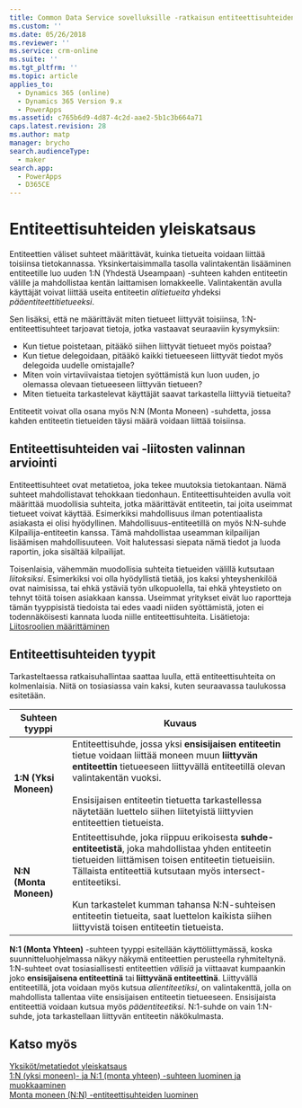 ```yaml
---
title: Common Data Service sovelluksille -ratkaisun entiteettisuhteiden yleiskatsaus | MicrosoftDocs
ms.custom: ''
ms.date: 05/26/2018
ms.reviewer: ''
ms.service: crm-online
ms.suite: ''
ms.tgt_pltfrm: ''
ms.topic: article
applies_to:
  - Dynamics 365 (online)
  - Dynamics 365 Version 9.x
  - PowerApps
ms.assetid: c765b6d9-4d87-4c2d-aae2-5b1c3b664a71
caps.latest.revision: 28
ms.author: matp
manager: brycho
search.audienceType:
  - maker
search.app:
  - PowerApps
  - D365CE
---
```

# <a name="entity-relationships-overview"></a>Entiteettisuhteiden yleiskatsaus

Entiteettien väliset suhteet määrittävät, kuinka tietueita voidaan liittää toisiinsa tietokannassa. Yksinkertaisimmalla tasolla valintakentän lisääminen entiteetille luo uuden 1:N (Yhdestä Useampaan) -suhteen kahden entiteetin välille ja mahdollistaa kentän laittamisen lomakkeelle. Valintakentän avulla käyttäjät voivat liittää useita entiteetin *alitietueita* yhdeksi *pääentiteettitietueeksi*.  
  
Sen lisäksi, että ne määrittävät miten tietueet liittyvät toisiinsa, 1:N-entiteettisuhteet tarjoavat tietoja, jotka vastaavat seuraaviin kysymyksiin:  
  
- Kun tietue poistetaan, pitääkö siihen liittyvät tietueet myös poistaa?  
- Kun tietue delegoidaan, pitääkö kaikki tietueeseen liittyvät tiedot myös delegoida uudelle omistajalle?  
- Miten voin virtaviivaistaa tietojen syöttämistä kun luon uuden, jo olemassa olevaan tietueeseen liittyvän tietueen?  
- Miten tietueita tarkastelevat käyttäjät saavat tarkastella liittyviä tietueita?  
  
 Entiteetit voivat olla osana myös N:N (Monta Moneen) -suhdetta, jossa kahden entiteetin tietueiden täysi määrä voidaan liittää toisiinsa.  

<a name="BKMK_Connections"></a>

## <a name="decide-whether-to-use-entity-relationships-or-connections"></a>Entiteettisuhteiden vai -liitosten valinnan arviointi 
 
Entiteettisuhteet ovat metatietoa, joka tekee muutoksia tietokantaan. Nämä suhteet mahdollistavat tehokkaan tiedonhaun. Entiteettisuhteiden avulla voit määrittää muodollisia suhteita, jotka määrittävät entiteetin, tai joita useimmat tietueet voivat käyttää. Esimerkiksi mahdollisuus ilman potentiaalista asiakasta ei olisi hyödyllinen. Mahdollisuus-entiteetillä on myös N:N-suhde Kilpailija-entiteetin kanssa. Tämä mahdollistaa useamman kilpailijan lisäämisen mahdollisuuteen. Voit halutessasi siepata nämä tiedot ja luoda raportin, joka sisältää kilpailijat.  
  
Toisenlaisia, vähemmän muodollisia suhteita tietueiden välillä kutsutaan *liitoksiksi*. Esimerkiksi voi olla hyödyllistä tietää, jos kaksi yhteyshenkilöä ovat naimisissa, tai ehkä ystäviä työn ulkopuolella, tai ehkä yhteystieto on tehnyt töitä toisen asiakkaan kanssa. Useimmat yritykset eivät luo raportteja tämän tyyppisistä tiedoista tai edes vaadi niiden syöttämistä, joten ei todennäköisesti kannata luoda niille entiteettisuhteita. Lisätietoja: [Liitosroolien määrittäminen](configure-connection-roles.md)

  
<a name="BKMK_TypesOfRelationships"></a>
 
## <a name="types-of-entity-relationships"></a>Entiteettisuhteiden tyypit

Tarkasteltaessa ratkaisuhallintaa saattaa luulla, että entiteettisuhteita on kolmenlaisia. Niitä on tosiasiassa vain kaksi, kuten seuraavassa taulukossa esitetään.  
  
|Suhteen tyyppi|Kuvaus|  
|-----------------------|-----------------|  
|**1:N (Yksi Moneen)**|Entiteettisuhde, jossa yksi **ensisijaisen entiteetin** tietue voidaan liittää moneen muun **liittyvän entiteettin** tietueeseen liittyvällä entiteetillä olevan valintakentän vuoksi.<br /><br /> Ensisijaisen entiteetin tietuetta tarkastellessa näytetään luettelo siihen liitetyistä liittyvien entiteettien tietueista.|  
|**N:N (Monta Moneen)**|Entiteettisuhde, joka riippuu erikoisesta **suhde-entiteetistä**, joka mahdollistaa yhden entiteetin tietueiden liittämisen toisen entiteetin tietueisiin. Tällaista entiteettiä kutsutaan myös intersect-entiteetiksi.<br /><br /> Kun tarkastelet kumman tahansa N:N-suhteisen entiteetin tietueita, saat luettelon kaikista siihen liittyvistä toisen entiteetin tietueista.|  
  
**N:1 (Monta Yhteen)** -suhteen tyyppi esitellään käyttöliittymässä, koska suunnitteluohjelmassa näkyy näkymä entiteettien perusteella ryhmiteltynä. 1:N-suhteet ovat tosiasiallisesti entiteettien *välisiä* ja viittaavat kumpaankin joko **ensisijaisena entiteettinä** tai **liittyvänä entiteettinä**. Liittyvällä entiteetillä, jota voidaan myös kutsua *alientiteetiksi*, on valintakenttä, jolla on mahdollista tallentaa viite ensisijaisen entiteetin tietueeseen. Ensisijaista entiteettiä voidaan kutsua myös *pääentiteetiksi*. N:1-suhde on vain 1:N-suhde, jota tarkastellaan liittyvän entiteetin näkökulmasta.  
 
## <a name="see-also"></a>Katso myös

[Yksiköt/metatiedot yleiskatsaus](create-edit-metadata.md)<br />
[1:N (yksi moneen)- ja N:1 (monta yhteen) -suhteen luominen ja muokkaaminen](create-edit-1n-relationships.md)<br />
[Monta moneen (N:N) -entiteettisuhteiden luominen](create-edit-nn-relationships.md)

